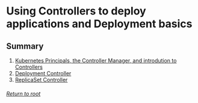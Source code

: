 # Using Controllers to deploy applications and Deployment basics

## Summary

1. [Kubernetes Principals, the Controller Manager, and introdution to Controllers](01k8sPrincipalsControllerManager.md)
2. [Deployment Controller](02deployment.md)
3. [ReplicaSet Controller](03replicaSet.md)

###### [Return to root](https://github.com/l12f3r/CKAstudy/)